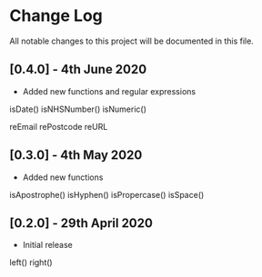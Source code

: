 # Change Log

All notable changes to this project will be documented in this file.

## [0.4.0] - 4th June 2020

* Added new functions and regular expressions

isDate()
isNHSNumber()
isNumeric()

reEmail
rePostcode
reURL

## [0.3.0] - 4th May 2020

* Added new functions

isApostrophe()
isHyphen()
isPropercase()
isSpace()

## [0.2.0] - 29th April 2020

* Initial release

left()
right()

